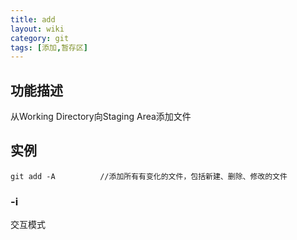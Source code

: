 ```yaml
---
title: add
layout: wiki
category: git
tags: [添加,暂存区]
---
```


## 功能描述

从Working Directory向Staging Area添加文件

## 实例

~~~
git add -A			//添加所有有变化的文件，包括新建、删除、修改的文件
~~~

### -i

交互模式

